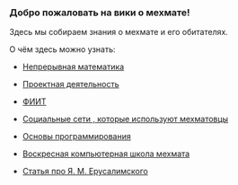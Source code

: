 ### Добро пожаловать на вики о мехмате!

Здесь мы собираем знания о мехмате и его обитателях.

О чём здесь можно узнать:

- [Непрерывная математика](Data/continious-math.md)

- [Проектная деятельность](Data/projects.md)

- [ФИИТ](Data/fiit.md)

- [Социальные сети , которые используют мехматовцы](Data/social-networks.md)

- [Основы программирования](Data/bases-of-programming.md)

- [Воскресная компьютерная школа мехмата](Data/sunschool-comp.md)

- [Статья про Я. М. Ерусалимского](Data/erusalimsky.md)